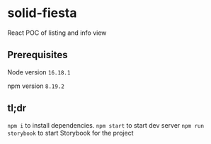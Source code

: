 # solid-fiesta
React POC of listing and info view
## Prerequisites
Node version `16.18.1`

npm version `8.19.2`
## tl;dr
`npm i` to install dependencies. 
`npm start` to start dev server
`npm run storybook` to start Storybook for the project
